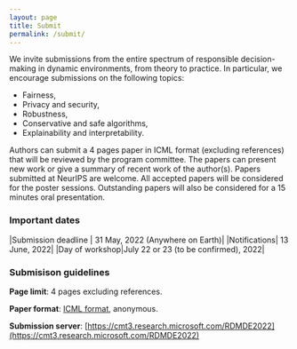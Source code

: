 ```yaml
---
layout: page
title: Submit
permalink: /submit/
---
```


We invite submissions from the entire spectrum of responsible decision-making in dynamic environments, from theory to practice. In particular, we encourage submissions on the following topics: 
* Fairness,
* Privacy and security,
* Robustness,
* Conservative and safe algorithms,
* Explainability and interpretability.


Authors can submit a 4 pages paper in ICML format (excluding references)  that will be reviewed by the program committee. The papers can present new work or give a summary of recent work of the author(s). Papers submitted at NeurIPS are welcome. All accepted papers will be considered for the poster sessions. 
Outstanding papers will also be considered for a 15 minutes oral presentation.


### Important dates
<!-- 
**Submission deadline**: 31 May 2022 (Anywhere on Earth)
**Notifications**: 13 June 2022
-->


|Submission deadline | 31 May, 2022 (Anywhere on Earth)|
|Notifications| 13 June, 2022|
|Day of workshop|July 22 or 23 (to be confirmed), 2022|

### Submisison guidelines

**Page limit**: 4 pages excluding references. 

**Paper format**: [ICML format](https://icml.cc/Conferences/2022/StyleAuthorInstructions), anonymous.

**Submission server**: [https://cmt3.research.microsoft.com/RDMDE2022](https://cmt3.research.microsoft.com/RDMDE2022)

